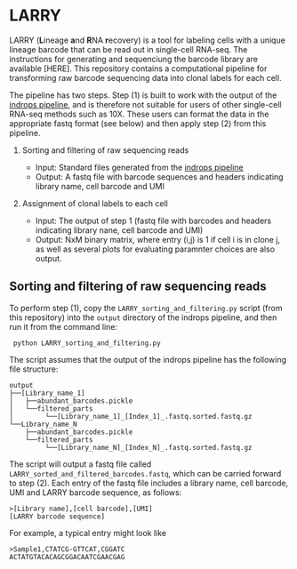 # LARRY

LARRY (**L**ineage **a**nd **R**NA **r**ecovery) is a tool for labeling cells with a unique lineage barcode that can be read out in single-cell RNA-seq. The instructions for generating and sequenciung the barcode library are available [HERE]. This repository contains a computational pipeline for transforming raw barcode sequencing data into clonal labels for each cell. 

The pipeline has two steps. Step (1) is built to work with the output of the [indrops pipeline](https://github.com/indrops/indrops), and is therefore not suitable for users of other single-cell RNA-seq methods such as 10X. These users can format the data in the appropriate fastq format (see below) and then apply step (2) from this pipeline. 

1. Sorting and filtering of raw sequencing reads
    * Input: Standard files generated from the [indrops pipeline](https://github.com/indrops/indrops)
    * Output: A fastq file with barcode sequences and headers indicating library name, cell barcode and UMI 

2. Assignment of clonal labels to each cell
    * Input: The output of step 1 (fastq file with barcodes and headers indicating library nane, cell barcode and UMI)
    * Output: NxM binary matrix, where entry (i,j) is 1 if cell i is in clone j, as well as several plots for evaluating paramnter choices are also output. 


## Sorting and filtering of raw sequencing reads

To perform step (1), copy the ```LARRY_sorting_and_filtering.py``` script (from this repository) into the ```output``` directory of the indrops pipeline, and then run it from the command line:

``` python LARRY_sorting_and_filtering.py```

The script assumes that the output of the indrops pipeline has the following file structure:

```
output
├──[Library_name_1]
│   ├──abundant_barcodes.pickle
│   └──filtered_parts
│        └──[Library_name_1]_[Index_1]_.fastq.sorted.fastq.gz
└──Library_name_N
    ├──abundant_barcodes.pickle
    └──filtered_parts
         └──[Library_name_N]_[Index_N]_.fastq.sorted.fastq.gz
```

The script will output a fastq file called ```LARRY_sorted_and_filtered_barcodes.fastq```, which can be carried forward to step (2). Each entry of the fastq file includes a library name, cell barcode, UMI and LARRY barcode sequence, as follows:

```
>[Library name],[cell barcode],[UMI]
[LARRY barcode sequence]
```

For example, a typical entry might look like

```
>Sample1,CTATCG-GTTCAT,CGGATC
ACTATGTACACAGCGGACAATCGAACGAG
```


